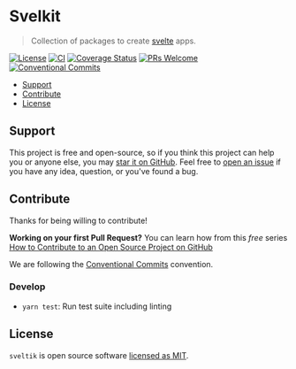 # Svelkit

> Collection of packages to create [svelte] apps.

[![License](https://badgen.net/github/license/kenoxa/sveltik)](https://github.com/kenoxa/sveltik/blob/main/LICENSE)
[![CI](https://github.com/kenoxa/sveltik/workflows/CI/badge.svg)](https://github.com/kenoxa/svelkit/actions?query=workflow%3Aci)
[![Coverage Status](https://badgen.net/coveralls/c/github/kenoxa/sveltik/main)](https://coveralls.io/github/kenoxa/sveltik?branch=main)
[![PRs Welcome](https://badgen.net/badge/PRs/welcome/purple)](http://makeapullrequest.com)
[![Conventional Commits](https://badgen.net/badge/Conventional%20Commits/1.0.0/cyan)](https://conventionalcommits.org)

<!-- prettier-ignore-start -->
<!-- START doctoc generated TOC please keep comment here to allow auto update -->
<!-- DON'T EDIT THIS SECTION, INSTEAD RE-RUN doctoc TO UPDATE -->


- [Support](#support)
- [Contribute](#contribute)
- [License](#license)

<!-- END doctoc generated TOC please keep comment here to allow auto update -->
<!-- prettier-ignore-end -->

## Support

This project is free and open-source, so if you think this project can help you or anyone else, you may [star it on GitHub](https://github.com/kenoxa/sveltik). Feel free to [open an issue](https://github.com/kenoxa/sveltik/issues) if you have any idea, question, or you've found a bug.

## Contribute

Thanks for being willing to contribute!

**Working on your first Pull Request?** You can learn how from this _free_ series [How to Contribute to an Open Source Project on GitHub](https://egghead.io/series/how-to-contribute-to-an-open-source-project-on-github)

We are following the [Conventional Commits](https://www.conventionalcommits.org) convention.

### Develop

- `yarn test`: Run test suite including linting

## License

`sveltik` is open source software [licensed as MIT](https://github.com/kenoxa/sveltik/blob/main/LICENSE).

[svelte]: https://svelte.dev/

